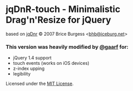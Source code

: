 jqDnR-touch - Minimalistic Drag'n'Resize for jQuery
===================================================

based on [jqDnr](http://dev.iceburg.net/jquery/jqDnR/) &copy; 2007 Brice Burgess &lt;bhb@iceburg.net&gt;

### This version was heavily modified by [@gaarf](http://gaarf.info) for:

 * jQuery 1.4 support
 * touch events (works on iOS devices)
 * z-index upping
 * legibility

Licensed under the [MIT License](http://www.opensource.org/licenses/mit-license.php).

